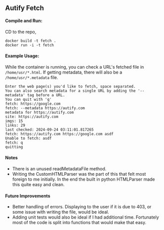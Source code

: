 ## Autify Fetch

#### Compile and Run:
CD to the repo,
```commandline
docker build -t fetch .
docker run -i -t fetch
```

#### Example Usage:
While the container is running, you can check a URL's fetched file in `/home/usr/*.html`.
If getting metadata, there will also be a `/home/usr/*.metadata` file.
```commandline
Enter the web page(s) you'd like to fetch, space separated.
You can also search metadata for a single URL by adding the '--metadata' tag before a URL.
You can quit with 'q'
fetch: https://google.com
fetch: --metadata https://autify.com
metadata for https://autify.com
site: https://autify.com
imgs: 15
links: 29
last checked: 2024-09-24 03:11:01.817265
fetch: https://autify.com https://google.com asdf
Unable to fetch: asdf
fetch: q
quitting
```

#### Notes
* There is an unused readMetadataFile method.
* Writing the CustomHTMLParser was the part of this that felt most foreign to me initially. In the end the built in python HTMLParser made this quite easy and clean.

#### Future Improvements
* Better handling of errors. Displaying to the user if it is due to 403, or some issue with writing the file, would be ideal.
* Adding unit tests would also be ideal if I had additional time. Fortunately most of the code is split into functions that would make that easy.
